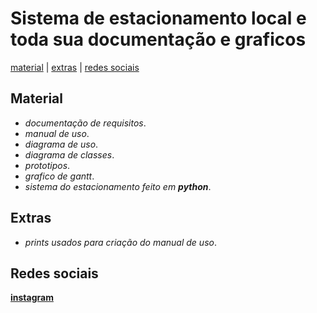 # Sistema de estacionamento local e toda sua documentação e graficos
[material](#material) |
[extras](#extras) |
[redes sociais](#redes-sociais)

## Material
- _documentação de requisitos_.
- _manual de uso_.
- _diagrama de uso_.
- _diagrama de classes_.
- _prototipos_.
- _grafico de gantt_.
- _sistema do estacionamento feito em **python**_.

## Extras
- _prints usados para criação do manual de uso_.

## Redes sociais
[**instagram**](https://www.instagram.com/f.haritos)
